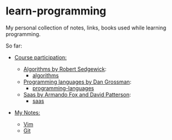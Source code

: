 # learn-programming

My personal collection of notes, links, books used while learning programming.

So far:

- [Course participation:](course)
  - [Algorithms by Robert Sedgewick](https://www.coursera.org/course/algs4partI):
    - [algorithms](course/algorithms)
  - [Programming languages by Dan Grossman](https://www.coursera.org/course/proglang):
    - [programming-languages](course/programming-languages)
  - [Saas by Armando Fox and David Patterson](https://www.edx.org/course/engineering-software-service-uc-berkeleyx-cs169-1x):
    - [saas](cousre/saas)

- [My Notes:](note)
  - [Vim](note/vim.md)
  - [Git](note/git.md)
